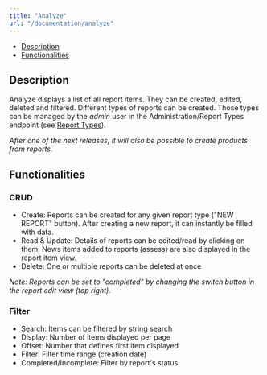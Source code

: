 ```yaml
---
title: "Analyze"
url: "/documentation/analyze"
---
```


* [Description](#description)
* [Functionalities](#functionalities)


## Description
Analyze displays a list of all report items. They can be created, edited, deleted and filtered. 
Different types of reports can be created. Those types can be managed by the _admin_ user in the Administration/Report Types endpoint (see [Report Types](/documentation/report-types)).

_After one of the next releases, it will also be possible to create products from reports._

## Functionalities
### CRUD 
* Create: Reports can be created for any given report type ("NEW REPORT" button). After creating a new report, it can instantly be filled with data.
* Read & Update: Details of reports can be edited/read by clicking on them.  News items added to reports (assess) are also displayed in the report item view.
* Delete: One or multiple reports can be deleted at once

_Note: Reports can be set to "completed" by changing the switch button in the report edit view (top right)._

### Filter 
* Search: Items can be filtered by string search
* Display: Number of items displayed per page
* Offset: Number that defines first item displayed
* Filter: Filter time range (creation date)
* Completed/Incomplete: Filter by report's status  
